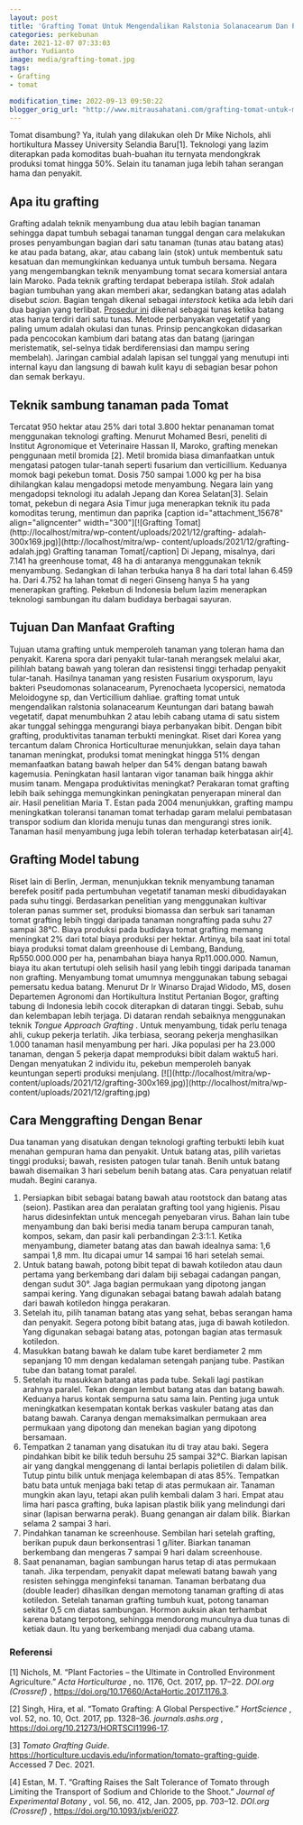 ```yaml
---
layout: post
title: 'Grafting Tomat Untuk Mengendalikan Ralstonia Solanacearum Dan Peningkatan Produktivitas'
categories: perkebunan
date: 2021-12-07 07:33:03
author: Yudianto
image: media/grafting-tomat.jpg
tags:
- Grafting
- tomat

modification_time: 2022-09-13 09:50:22
blogger_orig_url: "http://www.mitrausahatani.com/grafting-tomat-untuk-mengendalikan.html"
---
```


Tomat disambung? Ya, itulah yang dilakukan oleh Dr Mike Nichols, ahli
hortikultura Massey University Selandia Baru[1]. Teknologi yang lazim
diterapkan pada komoditas buah-buahan itu ternyata mendongkrak produksi tomat
hingga 50%. Selain itu tanaman juga lebih tahan serangan hama dan penyakit.

## Apa itu grafting

Grafting adalah teknik menyambung dua atau lebih bagian tanaman sehingga dapat
tumbuh sebagai tanaman tunggal dengan cara melakukan proses penyambungan
bagian dari satu tanaman (tunas atau batang atas) ke atau pada batang, akar,
atau cabang lain (stok) untuk membentuk satu kesatuan dan memungkinkan
keduanya untuk tumbuh bersama. Negara yang mengembangkan teknik menyambung
tomat secara komersial antara lain Maroko. Pada teknik grafting terdapat
beberapa istilah. _Stok_ adalah bagian tumbuhan yang akan memberi akar,
sedangkan batang atas adalah disebut _scion_. Bagian tengah dikenal sebagai
_interstock_ ketika ada lebih dari dua bagian yang terlibat. [Prosedur
ini](https://content.ces.ncsu.edu/grafting-and-budding-nursery-crop-plants)
dikenal sebagai tunas ketika batang atas hanya terdiri dari satu tunas. Metode
perbanyakan vegetatif yang paling umum adalah okulasi dan tunas. Prinsip
pencangkokan didasarkan pada pencocokan kambium dari batang atas dan batang
(jaringan meristematik, sel-selnya tidak berdiferensiasi dan mampu sering
membelah). Jaringan cambial adalah lapisan sel tunggal yang menutupi inti
internal kayu dan langsung di bawah kulit kayu di sebagian besar pohon dan
semak berkayu.

## Teknik sambung tanaman pada Tomat

Tercatat 950 hektar atau 25% dari total 3.800 hektar penanaman tomat
menggunakan teknologi grafting. Menurut Mohamed Besri, peneliti di Institut
Agronomique et Veterinaire Hassan II, Maroko, grafting menekan penggunaan
metil bromida [2]. Metil bromida biasa dimanfaatkan untuk mengatasi patogen
tular-tanah seperti fusarium dan verticillium. Keduanya momok bagi pekebun
tomat. Dosis 750 sampai 1.000 kg per ha bisa dihilangkan kalau mengadopsi
metode menyambung. Negara lain yang mengadopsi teknologi itu adalah Jepang dan
Korea Selatan[3]. Selain tomat, pekebun di negara Asia Timur juga menerapkan
teknik itu pada komoditas terung, mentimun dan paprika [caption
id="attachment_15678" align="aligncenter" width="300"][![Grafting
Tomat](http://localhost/mitra/wp-content/uploads/2021/12/grafting-
adalah-300x169.jpg)](http://localhost/mitra/wp-
content/uploads/2021/12/grafting-adalah.jpg) Grafting tanaman Tomat[/caption]
Di Jepang, misalnya, dari 7.141 ha greenhouse tomat, 48 ha di antaranya
menggunakan teknik menyambung. Sedangkan di lahan terbuka hanya 8 ha dari
total lahan 6.459 ha. Dari 4.752 ha lahan tomat di negeri Ginseng hanya 5 ha
yang menerapkan grafting. Pekebun di Indonesia belum lazim menerapkan
teknologi sambungan itu dalam budidaya berbagai sayuran.

## Tujuan Dan Manfaat Grafting

Tujuan utama grafting untuk memperoleh tanaman yang toleran hama dan penyakit.
Karena spora dari penyakit tular-tanah merangsek melalui akar, pilihlah batang
bawah yang toleran dan resistensi tinggi terhadap penyakit tular-tanah.
Hasilnya tanaman yang resisten Fusarium oxysporum, layu bakteri Pseudomonas
solanacearum, Pyrenochaeta lycopersici, nematoda Meloidogyne sp, dan
Verticillium dahliae. grafting tomat untuk mengendalikan ralstonia
solanacearum Keuntungan dari batang bawah vegetatif, dapat menumbuhkan 2 atau
lebih cabang utama di satu sistem akar tunggal sehingga mengurangi biaya
perbanyakan bibit. Dengan bibit grafting, produktivitas tanaman terbukti
meningkat. Riset dari Korea yang tercantum dalam Chronica Horticulturae
menunjukkan, selain daya tahan tanaman meningkat, produksi tomat meningkat
hingga 51% dengan memanfaatkan batang bawah helper dan 54% dengan batang bawah
kagemusia. Peningkatan hasil lantaran vigor tanaman baik hingga akhir musim
tanam. Mengapa produktivitas meningkat? Perakaran tomat grafting lebih baik
sehingga memungkinkan peningkatan penyerapan mineral dan air. Hasil penelitian
Maria T. Estan pada 2004 menunjukkan, grafting mampu meningkatkan toleransi
tanaman tomat terhadap garam melalui pembatasan transpor sodium dan klorida
menuju tunas dan mengurangi stres ionik. Tanaman hasil menyambung juga lebih
toleran terhadap keterbatasan air[4].

## Grafting Model tabung

Riset lain di Berlin, Jerman, menunjukkan teknik menyambung tanaman berefek
positif pada pertumbuhan vegetatif tanaman meski dibudidayakan pada suhu
tinggi. Berdasarkan penelitian yang menggunakan kultivar toleran panas summer
set, produksi biomassa dan serbuk sari tanaman tomat grafting lebih tinggi
daripada tanaman nongrafting pada suhu 27 sampai 38°C. Biaya produksi pada
budidaya tomat grafting memang meningkat 2% dari total biaya produksi per
hektar. Artinya, bila saat ini total biaya produksi tomat dalam greenhouse di
Lembang, Bandung, Rp550.000.000 per ha, penambahan biaya hanya Rp11.000.000.
Namun, biaya itu akan tertutupi oleh selisih hasil yang lebih tinggi daripada
tanaman non grafting. Menyambung tomat umumnya menggunakan tabung sebagai
pemersatu kedua batang. Menurut Dr Ir Winarso Drajad Widodo, MS, dosen
Departemen Agronomi dan Hortikultura Institut Pertanian Bogor, grafting tabung
di Indonesia lebih cocok diterapkan di dataran tinggi. Sebab, suhu dan
kelembapan lebih terjaga. Di dataran rendah sebaiknya menggunakan teknik
_Tongue Approach Grafting_ . Untuk menyambung, tidak perlu tenaga ahli, cukup
pekerja terlatih. Jika terbiasa, seorang pekerja menghasilkan 1.000 tanaman
hasil menyambung per hari. Jika populasi per ha 23.000 tanaman, dengan 5
pekerja dapat memproduksi bibit dalam waktu5 hari. Dengan menyatukan 2
individu itu, pekebun memperoleh banyak keuntungan seperti produksi menjulang.
[![](http://localhost/mitra/wp-
content/uploads/2021/12/grafting-300x169.jpg)](http://localhost/mitra/wp-
content/uploads/2021/12/grafting.jpg)

## Cara Menggrafting Dengan Benar

Dua tanaman yang disatukan dengan teknologi grafting terbukti lebih kuat
menahan gempuran hama dan penyakit. Untuk batang atas, pilih varietas tinggi
produksi; bawah, resisten patogen tular tanah. Benih untuk batang bawah
disemaikan 3 hari sebelum benih batang atas. Cara penyatuan relatif mudah.
Begini caranya.

  1. Persiapkan bibit sebagai batang bawah atau rootstock dan batang atas (seion). Pastikan area dan peralatan grafting tool yang higienis. Pisau harus didesinfektan untuk mencegah penyebaran virus. Bahan lain tube menyambung dan baki berisi media tanam berupa campuran tanah, kompos, sekam, dan pasir kali perbandingan 2:3:1:1. Ketika menyambung, diameter batang atas dan bawah idealnya sama: 1,6 sampai 1,8 mm. Itu dicapai umur 14 sampai 16 hari setelah semai.
  2. Untuk batang bawah, potong bibit tepat di bawah kotiledon atau daun pertama yang berkembang dari dalam biji sebagai cadangan pangan, dengan sudut 30°. Jaga bagian permukaan yang dipotong jangan sampai kering. Yang digunakan sebagai batang bawah adalah batang dari bawah kotiledon hingga perakaran.
  3. Setelah itu, pilih tanaman batang atas yang sehat, bebas serangan hama dan penyakit. Segera potong bibit batang atas, juga di bawah kotiledon. Yang digunakan sebagai batang atas, potongan bagian atas termasuk kotiledon.
  4. Masukkan batang bawah ke dalam tube karet berdiameter 2 mm sepanjang 10 mm dengan kedalaman setengah panjang tube. Pastikan tube dan batang tomat paralel.
  5. Setelah itu masukkan batang atas pada tube. Sekali lagi pastikan arahnya paralel. Tekan dengan lembut batang atas dan batang bawah. Keduanya harus kontak sempurna satu sama lain. Penting juga untuk meningkatkan kesempatan kontak berkas vaskuler batang atas dan batang bawah. Caranya dengan memaksimalkan permukaan area permukaan yang dipotong dan menekan bagian yang dipotong bersamaan.
  6. Tempatkan 2 tanaman yang disatukan itu di tray atau baki. Segera pindahkan bibit ke bilik teduh bersuhu 25 sampai 32°C. Biarkan lapisan air yang dangkal menggenang di lantai berlapis polietilen di dalam bilik. Tutup pintu bilik untuk menjaga kelembapan di atas 85%. Tempatkan batu bata untuk menjaga baki tetap di atas permukaan air. Tanaman mungkin akan layu, tetapi akan pulih kembali dalam 3 hari. Empat atau lima hari pasca grafting, buka lapisan plastik bilik yang melindungi dari sinar (lapisan berwarna perak). Buang genangan air dalam bilik. Biarkan selama 2 sampai 3 hari.
  7. Pindahkan tanaman ke screenhouse. Sembilan hari setelah grafting, berikan pupuk daun berkonsentrasi 1 g/liter. Biarkan tanaman berkembang dan mengeras 7 sampai 9 hari dalam screenhouse.
  8. Saat penanaman, bagian sambungan harus tetap di atas permukaan tanah. Jika terpendam, penyakit dapat melewati batang bawah yang resisten sehingga menginfeksi tanaman. Tanaman berbatang dua (double leader) dihasilkan dengan memotong tanaman grafting di atas kotiledon. Setelah tanaman grafting tumbuh kuat, potong tanaman sekitar 0,5 cm diatas sambungan. Hormon auksin akan terhambat karena batang terpotong, sehingga mendorong munculnya dua tunas di ketiak daun. Itu yang berkembang menjadi dua cabang utama.

### Referensi

[1] Nichols, M. “Plant Factories – the Ultimate in Controlled Environment
Agriculture.” _Acta Horticulturae_ , no. 1176, Oct. 2017, pp. 17–22. _DOI.org
(Crossref)_ , https://doi.org/10.17660/ActaHortic.2017.1176.3.

[2] Singh, Hira, et al. “Tomato Grafting: A Global Perspective.” _HortScience_
, vol. 52, no. 10, Oct. 2017, pp. 1328–36. _journals.ashs.org_ ,
https://doi.org/10.21273/HORTSCI11996-17.

[3] _Tomato Grafting Guide_.
https://horticulture.ucdavis.edu/information/tomato-grafting-guide. Accessed 7
Dec. 2021.

[4] Estan, M. T. “Grafting Raises the Salt Tolerance of Tomato through
Limiting the Transport of Sodium and Chloride to the Shoot.” _Journal of
Experimental Botany_ , vol. 56, no. 412, Jan. 2005, pp. 703–12. _DOI.org
(Crossref)_ , https://doi.org/10.1093/jxb/eri027.


